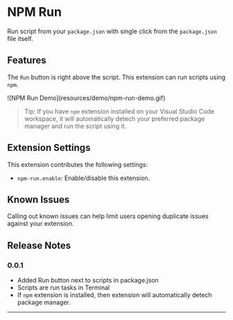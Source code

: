# NPM Run

Run script from your `package.json` with single click from the `package.json` file itself.

## Features

The `Run` button is right above the script. This extension can run scripts using `npm`.

\!\[NPM Run Demo\]\(resources/demo/npm-run-demo.gif\)

> Tip: If you have `npm` extension installed on your Visual Studio Code workspace, it will automatically detech your preferred package manager and run the script using it.

## Extension Settings

This extension contributes the following settings:

- `npm-run.enable`: Enable/disable this extension.

## Known Issues

Calling out known issues can help limit users opening duplicate issues against your extension.

## Release Notes

### 0.0.1

- Added Run button next to scripts in package.json
- Scripts are run tasks in Terminal
- If `npm` extension is installed, then extension will automatically detech package manager.

---
